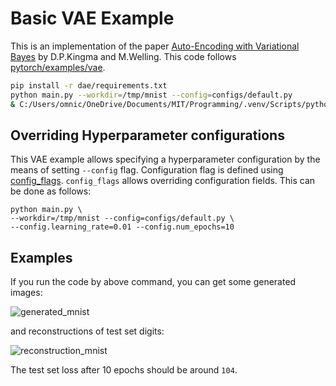 # Basic VAE Example

This is an implementation of the paper [Auto-Encoding with Variational Bayes](http://arxiv.org/abs/1312.6114) by D.P.Kingma and M.Welling.
This code follows [pytorch/examples/vae](https://github.com/pytorch/examples/blob/master/vae/README.md).

```bash
pip install -r dae/requirements.txt
python main.py --workdir=/tmp/mnist --config=configs/default.py
& C:/Users/omnic/OneDrive/Documents/MIT/Programming/.venv/Scripts/python.exe c:/Users/omnic/OneDrive/Documents/MIT/Programming/dae/flax/dae/main.py --working_dir="" --config="dae/configs/default.py"  --config.checkpoint_restore_path="tmp/checkpoints/checkpoint_80.pkl"
```

## Overriding Hyperparameter configurations

This VAE example allows specifying a hyperparameter configuration by the means of
setting `--config` flag. Configuration flag is defined using
[config_flags](https://github.com/google/ml_collections/tree/master#config-flags).
`config_flags` allows overriding configuration fields. This can be done as
follows:

```shell
python main.py \
--workdir=/tmp/mnist --config=configs/default.py \
--config.learning_rate=0.01 --config.num_epochs=10
```


## Examples

If you run the code by above command, you can get some generated images:

![generated_mnist](./sample.png)

and reconstructions of test set digits:

![reconstruction_mnist](./reconstruction.png)

The test set loss after 10 epochs should be around `104`.
